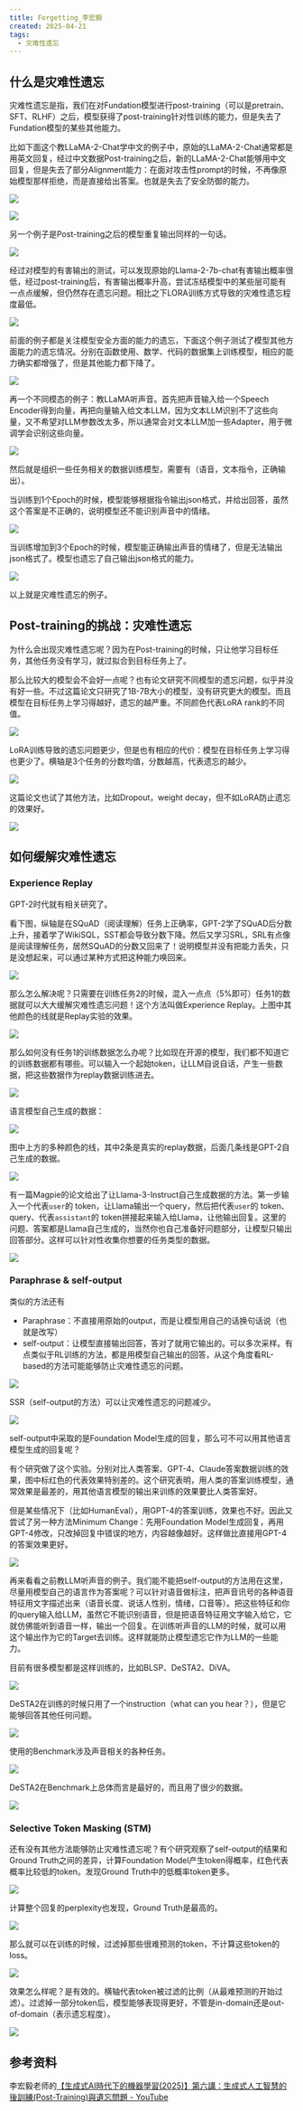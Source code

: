 ```yaml
---
title: Forgetting_李宏毅
created: 2025-04-21
tags:
  - 灾难性遗忘
---
```

## 什么是灾难性遗忘

灾难性遗忘是指，我们在对Fundation模型进行post-training（可以是pretrain、SFT、RLHF）之后，模型获得了post-training针对性训练的能力，但是失去了Fundation模型的某些其他能力。

比如下面这个教LLaMA-2-Chat学中文的例子中，原始的LLaMA-2-Chat通常都是用英文回复，经过中文数据Post-training之后，新的LLaMA-2-Chat能够用中文回复，但是失去了部分Alignment能力：在面对攻击性prompt的时候，不再像原始模型那样拒绝，而是直接给出答案。也就是失去了安全防御的能力。

![](img/Pasted%20image%2020250421142939.png)

![](img/Pasted%20image%2020250421143337.png)

另一个例子是Post-training之后的模型重复输出同样的一句话。

![](img/Pasted%20image%2020250421143617.png)

经过对模型的有害输出的测试，可以发现原始的Llama-2-7b-chat有害输出概率很低，经过post-training后，有害输出概率升高，尝试冻结模型中的某些层可能有一点点缓解，但仍然存在遗忘问题。相比之下LORA训练方式导致的灾难性遗忘程度最低。

![](img/Pasted%20image%2020250421143701.png)

前面的例子都是关注模型安全方面的能力的遗忘，下面这个例子测试了模型其他方面能力的遗忘情况。分别在函数使用、数学、代码的数据集上训练模型，相应的能力确实都增强了，但是其他能力都下降了。

![](img/Pasted%20image%2020250421145521.png)

再一个不同模态的例子：教LLaMA听声音。首先把声音输入给一个Speech Encoder得到向量，再把向量输入给文本LLM，因为文本LLM识别不了这些向量，又不希望对LLM参数改太多，所以通常会对文本LLM加一些Adapter，用于微调学会识别这些向量。

![](img/Pasted%20image%2020250421150404.png)

然后就是组织一些任务相关的数据训练模型，需要有（语音，文本指令，正确输出）。

当训练到1个Epoch的时候，模型能够根据指令输出json格式，并给出回答，虽然这个答案是不正确的，说明模型还不能识别声音中的情绪。

![](img/Pasted%20image%2020250421150831.png)

当训练增加到3个Epoch的时候，模型能正确输出声音的情绪了，但是无法输出json格式了。模型也遗忘了自己输出json格式的能力。

![](img/Pasted%20image%2020250421151007.png)

以上就是灾难性遗忘的例子。

## Post-training的挑战：灾难性遗忘

为什么会出现灾难性遗忘呢？因为在Post-training的时候，只让他学习目标任务，其他任务没有学习，就过拟合到目标任务上了。

那么比较大的模型会不会好一点呢？也有论文研究不同模型的遗忘问题，似乎并没有好一些。不过这篇论文只研究了1B-7B大小的模型，没有研究更大的模型。而且模型在目标任务上学习得越好，遗忘的越严重。不同颜色代表LoRA rank的不同值。

![](img/Pasted%20image%2020250421151507.png)

LoRA训练导致的遗忘问题更少，但是也有相应的代价：模型在目标任务上学习得也更少了。横轴是3个任务的分数均值，分数越高，代表遗忘的越少。

![](img/Pasted%20image%2020250421151637.png)

这篇论文也试了其他方法，比如Dropout，weight decay，但不如LoRA防止遗忘的效果好。

![](img/Pasted%20image%2020250421152018.png)

## 如何缓解灾难性遗忘

### Experience Replay

GPT-2时代就有相关研究了。

看下图，纵轴是在SQuAD（阅读理解）任务上正确率，GPT-2学了SQuAD后分数上升，接着学了WikiSQL，SST都会导致分数下降。然后又学习SRL，SRL有点像是阅读理解任务，居然SQuAD的分数又回来了！说明模型并没有把能力丢失，只是没想起来，可以通过某种方式把这种能力唤回来。

![](img/Pasted%20image%2020250421153634.png)

那么怎么解决呢？只需要在训练任务2的时候，混入一点点（5%即可）任务1的数据就可以大大缓解灾难性遗忘问题！这个方法叫做Experience Replay。上图中其他颜色的线就是Replay实验的效果。

![](img/Pasted%20image%2020250421154046.png)

那么如何没有任务1的训练数据怎么办呢？比如现在开源的模型，我们都不知道它的训练数据都有哪些。可以输入一个起始token，让LLM自说自话，产生一些数据，把这些数据作为replay数据训练进去。

![](img/Pasted%20image%2020250421154502.png)

语言模型自己生成的数据：

![](img/Pasted%20image%2020250421154535.png)

图中上方的多种颜色的线，其中2条是真实的replay数据，后面几条线是GPT-2自己生成的数据。

![](img/Pasted%20image%2020250421154734.png)

有一篇Magpie的论文给出了让Llama-3-Instruct自己生成数据的方法。第一步输入一个代表`user`的 token，让Llama输出一个query，然后把代表`user`的 token、query、代表`assistant`的 token拼接起来输入给Llama，让他输出回复。这里的问题、答案都是Llama自己生成的，当然你也自己准备好问题部分，让模型只输出回答部分。这样可以针对性收集你想要的任务类型的数据。

![](img/Pasted%20image%2020250421155006.png)

### Paraphrase & self-output

类似的方法还有
- Paraphrase：不直接用原始的output，而是让模型用自己的话换句话说（也就是改写）
- self-output：让模型直接输出回答，答对了就用它输出的。可以多次采样。有点类似于RL训练的方法，都是用模型自己输出的回答，从这个角度看RL-based的方法可能能够防止灾难性遗忘的问题。

![](img/Pasted%20image%2020250421161351.png)

SSR（self-output的方法）可以让灾难性遗忘的问题减少。

![](img/Pasted%20image%2020250421161502.png)

self-output中采取的是Foundation Model生成的回复，那么可不可以用其他语言模型生成的回复呢？

有个研究做了这个实验。分别对比人类答案、GPT-4、Claude答案数据训练的效果，图中标红色的代表效果特别差的。这个研究表明，用人类的答案训练模型，通常效果是最差的，用其他语言模型的输出来训练的效果要比人类答案好。

但是某些情况下（比如HumanEval），用GPT-4的答案训练，效果也不好。因此又尝试了另一种方法Minimum Change：先用Foundation Model生成回复，再用GPT-4修改，只改掉回复中错误的地方，内容越像越好。这样做比直接用GPT-4的答案效果更好。

![](img/Pasted%20image%2020250421162011.png)

再来看看之前教LLM听声音的例子。我们能不能把self-output的方法用在这里，尽量用模型自己的语言作为答案呢？可以针对语音做标注，把声音讯号的各种语音特征用文字描述出来（语音长度、说话人性别，情绪，口音等）。把这些特征和你的query输入给LLM，虽然它不能识别语音，但是把语音特征用文字输入给它，它就仿佛能听到语音一样，输出一个回复。在训练听声音的LLM的时候，就可以用这个输出作为它的Target去训练。这样就能防止模型遗忘它作为LLM的一些能力。

目前有很多模型都是这样训练的，比如BLSP、DeSTA2、DiVA。

![](img/Pasted%20image%2020250421162929.png)

DeSTA2在训练的时候只用了一个instruction（what can you hear？），但是它能够回答其他任何问题。

![](img/Pasted%20image%2020250421163639.png)

使用的Benchmark涉及声音相关的各种任务。

![](img/Pasted%20image%2020250421163832.png)

DeSTA2在Benchmark上总体而言是最好的，而且用了很少的数据。

![](img/Pasted%20image%2020250421164008.png)

### Selective Token Masking (STM)

还有没有其他方法能够防止灾难性遗忘呢？有个研究观察了self-output的结果和Ground Truth之间的差异，计算Foundation Model产生token得概率，红色代表概率比较低的token。发现Ground Truth中的低概率token更多。

![](img/Pasted%20image%2020250421164201.png)

计算整个回复的perplexity也发现，Ground Truth是最高的。

![](img/Pasted%20image%2020250421164444.png)

那么就可以在训练的时候，过滤掉那些很难预测的token，不计算这些token的loss。

![](img/Pasted%20image%2020250421164614.png)

效果怎么样呢？是有效的。横轴代表token被过滤的比例（从最难预测的开始过滤）。过滤掉一部分token后，模型能够表现得更好，不管是in-domain还是out-of-domain（表示遗忘程度）。

![](img/Pasted%20image%2020250421164722.png)

## 参考资料

李宏毅老师的[【生成式AI時代下的機器學習(2025)】第六講：生成式人工智慧的後訓練(Post-Training)與遺忘問題 - YouTube](https://youtu.be/Z6b5-77EfGk?si=NDOc2orRnr5nzQfI)

